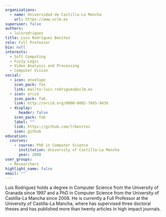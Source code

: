 ```yaml
---
organizations:
  - name: Universidad de Castilla-La Mancha
    url: https://www.uclm.es
superuser: false
authors:
  - luisrodriguez
title: Luis Rodríguez Benítez
role: Full Professor
bio: null
interests:
  - Soft Computing
  - Fuzzy Logic
  - Video Analysis and Processing
  - Computer Vision
social:
  - icon: envelope
    icon_pack: fas
    link: mailto:luis.rodriguez@uclm.es
  - icon: orcid
    icon_pack: fab
    link: http://orcid.org/0000-0002-7665-943X
  - display:
      header: false
    icon_pack: fab
    label: ""
    link: https://github.com/lrbenitez
    icon: github
education:
  courses:
    - course: PhD in Computer Science
      institution: University of Castilla-La Mancha
      year: 2008
user_groups:
  - Researchers
highlight_name: false
email: ""
---
```

Luis Rodriguez holds a degree in Computer Science from the University of Granada since 1997 and a PhD in Computer Science from the University of Castilla-La Mancha since 2008. He is currently a Full Professor at the University of Castilla-La Mancha, where has supervised three doctoral theses and has published more than twenty articles in high impact journals.
